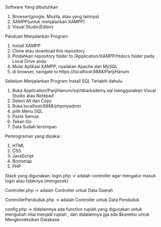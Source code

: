   Software Yang dibutuhkan
  1. Browser(google, Mozila, atau yang lainnya)
  2. XAMPP(untuk menjalankan XAMPP)
  3. Visual Studio(Editor)
  
  Panduan Menjalankan Program

  1. Install XAMPP
  2. Clone atau download this repository
  3. Pindahkan repository folder to /Application/XAMPP/htdocs folder pada Local Drive anda.
  4. Mulai Aplikasi XAMPP, nyalakan Apache dan MySQL
  5. di browser, navigate to https://localhost:8888/PanjiHanum
  
 Sebelum Menjalankan Program Install SQL Terlabih dahulu
  1. Buka Application/PanjiHanum/sql/dbarkademy.sql menggunakan Visual Studio atau Notepad
  2. Select All dan Copy 
  3. Buka localhost:8888/phpmyadmin
  4. pilih Menu SQL
  5. Paste Semua
  6. Tekan Go
  7. Data Sudah tersimpan
  
 Pemrograman  yang dipakai :
  1. HTML
  2. CSS
  3. JavaScript
  4. Bootstrap
  5. PHP
 
 Stack yang digunakan:
 login.php -> adalah controller agar mengatur masuk login atau tidaknya (mengecek)
 
 Controller.php -> adalah Controller untuk Data Daerah
 
 ControllerPenduduk.php -> adalah Controller untuk Data Penduduk
 
 config.php -> didalamnya ada function rupiah yang digunakan untuk mengubah nilai menjadi rupiah , dan didalamnya jga ada $koneksi untuk Mengkoneksikan Database
